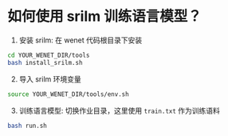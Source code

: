 # 如何使用 srilm 训练语言模型？

1. 安装 srilm: 在 wenet 代码根目录下安装

``` bash
cd YOUR_WENET_DIR/tools
bash install_srilm.sh
```

2. 导入 srilm 环境变量

``` bash
source YOUR_WENET_DIR/tools/env.sh
```

3. 训练语言模型: 切换作业目录，这里使用 `train.txt` 作为训练语料

``` bash
bash run.sh
```

